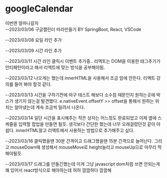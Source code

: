 # googleCalendar

이번엔 얼마나갈지  
--2023/03/06
구글캘린더 따라만들기 BY SpringBoot, React, VSCode
  
--2023/03/08
요일 라인 추가

--2023/03/09
시간 라인 추가

--2023/03/11
시간 라인 클릭시 이벤트 추가중..
리액트는 DOM을 이용한 태그추가가 안티패턴이라고 해서
리액트에 맞는 방식을 공부해야됨.

--2023/03/12
나오게는 했는데 innerHTML을 사용해서 
조금 맘에 안든다. 
리액트 강의를 들어 봐야 할것 같다.

--2023/03/13
시간을 구하기전에 마구 테스트 해보다
소수점 때문인지 원하는곳에 박스가 생기지 않는걸 발견했다.
e.nativeEvent.offsetY >> offset을 통해서 원하는 위치는 알아냈는데
계속 조금씩 밀려서 나온다. 

--2023/03/14
일단 시간을 표시해주는 작은 상자는 어느정도 완료되었고
이제 옆에 스케줄을 입력할 팝업을 만들면 될듯.
생각보다 간단한 했는데 너무 오래걸렸던것 같아 아쉽다.
innerHTML말고 리액트에서 사용하는 방법으로 추가해주고 싶다.

--2023/03/16
클릭했을땐 30분 간격이고
드래그했을땐 15분 간격으로 늘어난다.
그리고 mouseDown때 생성해서
mouseMove로 height늘리고
mouseUp으로 마무리 딱해야될듯.

--2023/03/17
드래그를 만들긴했는데
이게 그냥 javascript dom처럼 쓰면
안되는게 꽤 있어서 react방식으로 해야하는데 
허허 깜깜하다 깜깜해